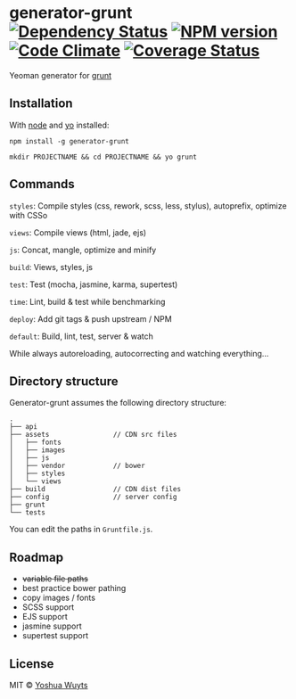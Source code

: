 # generator-grunt [![Dependency Status](https://gemnasium.com/yoshuawuyts/generator-grunt.png)](https://gemnasium.com/yoshuawuyts/generator-grunt) [![NPM version](https://badge.fury.io/js/generator-grunt.png)](http://badge.fury.io/js/generator-grunt) [![Code Climate](https://codeclimate.com/github/yoshuawuyts/generator-grunt.png)](https://codeclimate.com/github/yoshuawuyts/generator-grunt) [![Coverage Status](https://coveralls.io/repos/yoshuawuyts/generator-grunt/badge.png)](https://coveralls.io/r/yoshuawuyts/generator-grunt)

Yeoman generator for [grunt](gruntjs.com)

## Installation
With [node](nodejs.org) and [yo](http://yeoman.io/index.html) installed:
````
npm install -g generator-grunt
````
````
mkdir PROJECTNAME && cd PROJECTNAME && yo grunt
````

## Commands

````styles````:  Compile styles (css, rework, scss, less, stylus), autoprefix, optimize with CSSo

````views````: Compile views (html, jade, ejs)

````js````: Concat, mangle, optimize and minify

````build````: Views, styles, js

````test````: Test (mocha, jasmine, karma, supertest)

````time````: Lint, build & test while benchmarking

````deploy````: Add git tags & push upstream / NPM

````default````: Build, lint, test, server & watch

While always autoreloading, autocorrecting and watching everything...

## Directory structure
Generator-grunt assumes the following directory structure:
````
.
├── api
├── assets                // CDN src files
│   ├── fonts
│   ├── images
│   ├── js
│   ├── vendor            // bower
│   ├── styles
│   └── views
├── build                 // CDN dist files
├── config                // server config
├── grunt
└── tests     
````
You can edit the paths in ````Gruntfile.js````.

## Roadmap
- ~~variable file paths~~
- best practice bower pathing
- copy images / fonts
- SCSS support
- EJS support
- jasmine support
- supertest support

## License
MIT © [Yoshua Wuyts](yoshuawuyts.com)
